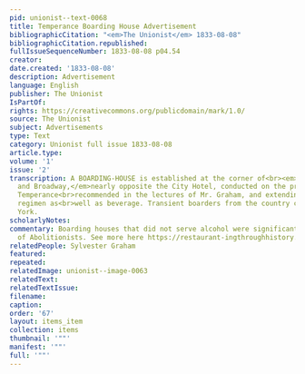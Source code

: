 ```yaml
---
pid: unionist--text-0068
title: Temperance Boarding House Advertisement
bibliographicCitation: "<em>The Unionist</em> 1833-08-08"
bibliographicCitation.republished: 
fullIssueSequenceNumber: 1833-08-08 p04.54
creator: 
date.created: '1833-08-08'
description: Advertisement
language: English
publisher: The Unionist
IsPartOf: 
rights: https://creativecommons.org/publicdomain/mark/1.0/
source: The Unionist
subject: Advertisements
type: Text
category: Unionist full issue 1833-08-08
article.type: 
volume: '1'
issue: '2'
transcription: A BOARDING-HOUSE is established at the corner of<br><em>Cedar-street
  and Broadway,</em>nearly opposite the City Hotel, conducted on the principles of
  Temperance<br>recommended in the lectures of Mr. Graham, and extending to diet and
  regimen as<br>well as beverage. Transient boarders from the country can be<br>accommodated.&nbsp;&nbsp;&nbsp;&nbsp;&nbsp;&nbsp;&nbsp;&nbsp;&nbsp;&nbsp;&nbsp;&nbsp;&nbsp;&nbsp;&nbsp;&nbsp;&nbsp;&nbsp;&nbsp;&nbsp;&nbsp;&nbsp;&nbsp;&nbsp;&nbsp;&nbsp;&nbsp;&nbsp;&nbsp;&nbsp;&nbsp;&nbsp;<br>New
  York.
scholarlyNotes: 
commentary: Boarding houses that did not serve alcohol were significant to the travels
  of Abolitionists. See more here https://restaurant-ingthroughhistory.com/tag/graham-boarding-houses/
relatedPeople: Sylvester Graham
featured: 
repeated: 
relatedImage: unionist--image-0063
relatedText: 
relatedTextIssue: 
filename: 
caption: 
order: '67'
layout: items_item
collection: items
thumbnail: '""'
manifest: '""'
full: '""'
---
```

